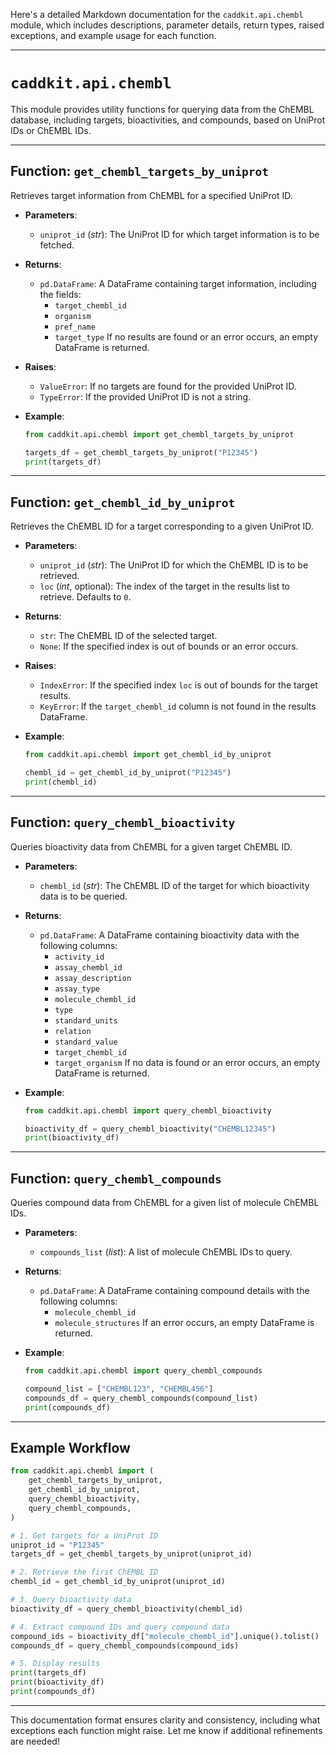 Here's a detailed Markdown documentation for the `caddkit.api.chembl` module, which includes descriptions, parameter details, return types, raised exceptions, and example usage for each function.

---

# `caddkit.api.chembl`

This module provides utility functions for querying data from the ChEMBL database, including targets, bioactivities, and compounds, based on UniProt IDs or ChEMBL IDs.

---

## **Function: `get_chembl_targets_by_uniprot`**

Retrieves target information from ChEMBL for a specified UniProt ID.

- **Parameters**:
  - `uniprot_id` (*str*): The UniProt ID for which target information is to be fetched.

- **Returns**:
  - `pd.DataFrame`: A DataFrame containing target information, including the fields:
    - `target_chembl_id`
    - `organism`
    - `pref_name`
    - `target_type`
    If no results are found or an error occurs, an empty DataFrame is returned.

- **Raises**:
  - `ValueError`: If no targets are found for the provided UniProt ID.
  - `TypeError`: If the provided UniProt ID is not a string.

- **Example**:
  ```python
  from caddkit.api.chembl import get_chembl_targets_by_uniprot

  targets_df = get_chembl_targets_by_uniprot("P12345")
  print(targets_df)
  ```

---

## **Function: `get_chembl_id_by_uniprot`**

Retrieves the ChEMBL ID for a target corresponding to a given UniProt ID.

- **Parameters**:
  - `uniprot_id` (*str*): The UniProt ID for which the ChEMBL ID is to be retrieved.
  - `loc` (*int*, optional): The index of the target in the results list to retrieve. Defaults to `0`.

- **Returns**:
  - `str`: The ChEMBL ID of the selected target.
  - `None`: If the specified index is out of bounds or an error occurs.

- **Raises**:
  - `IndexError`: If the specified index `loc` is out of bounds for the target results.
  - `KeyError`: If the `target_chembl_id` column is not found in the results DataFrame.

- **Example**:
  ```python
  from caddkit.api.chembl import get_chembl_id_by_uniprot

  chembl_id = get_chembl_id_by_uniprot("P12345")
  print(chembl_id)
  ```

---

## **Function: `query_chembl_bioactivity`**

Queries bioactivity data from ChEMBL for a given target ChEMBL ID.

- **Parameters**:
  - `chembl_id` (*str*): The ChEMBL ID of the target for which bioactivity data is to be queried.

- **Returns**:
  - `pd.DataFrame`: A DataFrame containing bioactivity data with the following columns:
    - `activity_id`
    - `assay_chembl_id`
    - `assay_description`
    - `assay_type`
    - `molecule_chembl_id`
    - `type`
    - `standard_units`
    - `relation`
    - `standard_value`
    - `target_chembl_id`
    - `target_organism`
    If no data is found or an error occurs, an empty DataFrame is returned.

- **Example**:
  ```python
  from caddkit.api.chembl import query_chembl_bioactivity

  bioactivity_df = query_chembl_bioactivity("CHEMBL12345")
  print(bioactivity_df)
  ```

---

## **Function: `query_chembl_compounds`**

Queries compound data from ChEMBL for a given list of molecule ChEMBL IDs.

- **Parameters**:
  - `compounds_list` (*list*): A list of molecule ChEMBL IDs to query.

- **Returns**:
  - `pd.DataFrame`: A DataFrame containing compound details with the following columns:
    - `molecule_chembl_id`
    - `molecule_structures`
    If an error occurs, an empty DataFrame is returned.

- **Example**:
  ```python
  from caddkit.api.chembl import query_chembl_compounds

  compound_list = ["CHEMBL123", "CHEMBL456"]
  compounds_df = query_chembl_compounds(compound_list)
  print(compounds_df)
  ```

---

## Example Workflow

```python
from caddkit.api.chembl import (
    get_chembl_targets_by_uniprot,
    get_chembl_id_by_uniprot,
    query_chembl_bioactivity,
    query_chembl_compounds,
)

# 1. Get targets for a UniProt ID
uniprot_id = "P12345"
targets_df = get_chembl_targets_by_uniprot(uniprot_id)

# 2. Retrieve the first ChEMBL ID
chembl_id = get_chembl_id_by_uniprot(uniprot_id)

# 3. Query bioactivity data
bioactivity_df = query_chembl_bioactivity(chembl_id)

# 4. Extract compound IDs and query compound data
compound_ids = bioactivity_df["molecule_chembl_id"].unique().tolist()
compounds_df = query_chembl_compounds(compound_ids)

# 5. Display results
print(targets_df)
print(bioactivity_df)
print(compounds_df)
```

---

This documentation format ensures clarity and consistency, including what exceptions each function might raise. Let me know if additional refinements are needed!